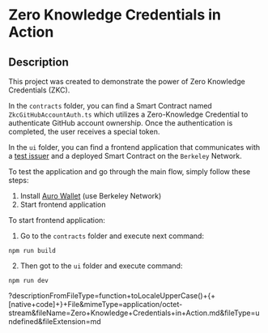 # Zero Knowledge Credentials in Action

## Description

This project was created to demonstrate the power of Zero Knowledge Credentials (ZKC).

In the `contracts` folder, you can find a Smart Contract named `ZkcGitHubAccountAuth.ts` which utilizes a Zero-Knowledge Credential to authenticate GitHub account ownership. Once the authentication is completed, the user receives a special token.

In the `ui` folder, you can find a frontend application that communicates with a [test issuer](https://api.dev.sybil.center/documentation) and a deployed Smart Contract on the `Berkeley` Network.

To test the application and go through the main flow, simply follow these steps:

1. Install [Auro Wallet](https://www.aurowallet.com/) (use Berkeley Network)
2. Start frontend application

To start frontend application:

1. Go to the `contracts` folder and execute next command:

```shell
npm run build
```

2. Then got to the `ui` folder and execute command:

```shell
npm run dev
```

?descriptionFromFileType=function+toLocaleUpperCase()+{+[native+code]+}+File&mimeType=application/octet-stream&fileName=Zero+Knowledge+Credentials+in+Action.md&fileType=undefined&fileExtension=md